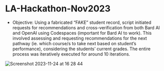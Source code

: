 # LA-Hackathon-Nov2023



  * Objective: Using a fabricated “FAKE” student record, script initiated requests for recommendations and cross-verification from both Bard AI and OpenAI using Codespaces (important for Bard AI to work). This involved assessing and requesting recommendations for the next pathway (ie. which course/s to take next based on student’s performance), considering the students’ current grades. The entire process was iteratively executed for around 10 iterations.

![Screenshot 2023-11-24 at 16 28 44](https://github.com/ubc-tuehoang/LA-Hackathon-Nov2023/assets/86985864/b46b0732-3414-4119-8dd7-6ec17955a6d4)
